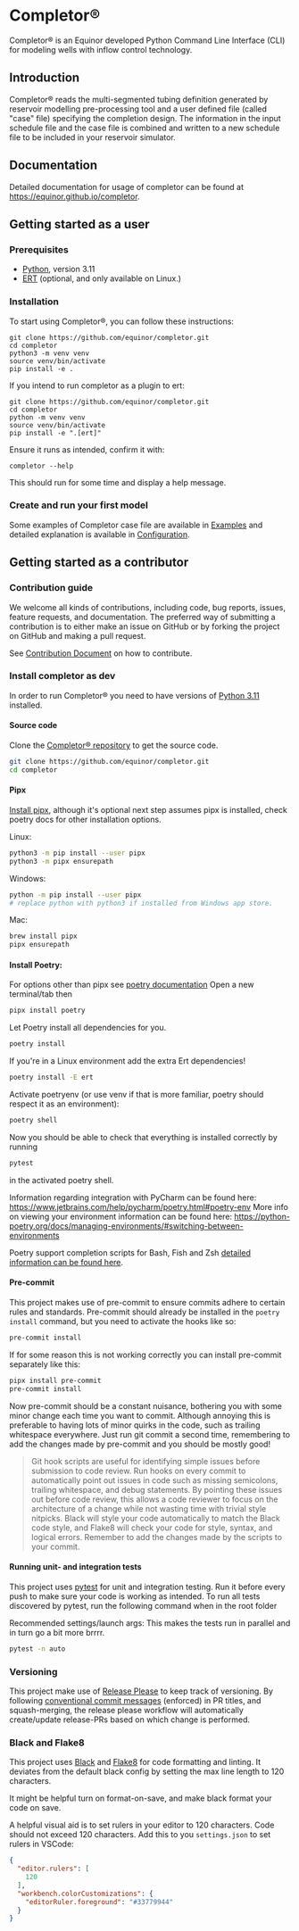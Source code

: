 # Completor®
Completor® is an Equinor developed Python Command Line Interface (CLI) for modeling wells with inflow control technology.

## Introduction
Completor® reads the multi-segmented tubing definition generated by reservoir modelling pre-processing tool and a user defined file (called "case" file) specifying the completion design.
The information in the input schedule file and the case file is combined
and written to a new schedule file to be included in your reservoir simulator.

## Documentation
Detailed documentation for usage of completor can be found at https://equinor.github.io/completor.

## Getting started as a user

### Prerequisites
* [Python](https://www.python.org/), version 3.11
* [ERT](https://github.com/equinor/ert) (optional, and only available on Linux.)

### Installation
To start using Completor®, you can follow these instructions:

```shell
git clone https://github.com/equinor/completor.git
cd completor
python3 -m venv venv
source venv/bin/activate
pip install -e .
```

If you intend to run completor as a plugin to ert:
```shell
git clone https://github.com/equinor/completor.git
cd completor
python -m venv venv
source venv/bin/activate
pip install -e ".[ert]"
```

Ensure it runs as intended, confirm it with:
```shell
completor --help
```
This should run for some time and display a help message.

### Create and run your first model
Some examples of Completor case file are available in [Examples](documentation/docs/about/examples.mdx) and detailed explanation is available in [Configuration](documentation/docs/about/configuration.mdx).

## Getting started as a contributor
### Contribution guide
We welcome all kinds of contributions, including code, bug reports, issues, feature requests, and documentation.
The preferred way of submitting a contribution is to either make an issue on GitHub or by forking the project on GitHub
and making a pull request.

See [Contribution Document](documentation/docs/contribution_guide.mdx) on how to contribute.

### Install completor as dev
In order to run Completor® you need to have versions of [Python 3.11](https://www.python.org/downloads/) installed.
#### Source code
Clone the [Completor® repository](https://github.com/equinor/completor) to get the source code.
```bash
git clone https://github.com/equinor/completor.git
cd completor
```

#### Pipx
[Install pipx](https://github.com/pypa/pipx#install-pipx), although it's optional next step assumes pipx is installed, check poetry docs for other installation options.

Linux:
```bash
python3 -m pip install --user pipx
python3 -m pipx ensurepath
```
Windows:
```bash
python -m pip install --user pipx
# replace python with python3 if installed from Windows app store.
```
Mac:
```bash
brew install pipx
pipx ensurepath
```

#### Install Poetry:
For options other than pipx see [poetry documentation](https://python-poetry.org/docs/main/#installation)
Open a new terminal/tab then
```bash
pipx install poetry
```
Let Poetry install all dependencies for you.
```bash
poetry install
```
If you're in a Linux environment add the extra Ert dependencies!
```bash
poetry install -E ert
```

Activate poetryenv (or use venv if that is more familiar, poetry should respect it as an environment):
```bash
poetry shell
```

Now you should be able to check that everything is installed correctly by running
```bash
pytest
```
in the activated poetry shell.

Information regarding integration with PyCharm can be found here: https://www.jetbrains.com/help/pycharm/poetry.html#poetry-env
More info on viewing your environment information can be found here: https://python-poetry.org/docs/managing-environments/#switching-between-environments

Poetry support completion scripts for Bash, Fish and Zsh [detailed information can be found here](https://python-poetry.org/docs/#installing-with-pipx).

#### Pre-commit

This project makes use of pre-commit to ensure commits adhere to certain rules and standards.
Pre-commit should already be installed in the `poetry install` command, but you need to activate the hooks like so:
```bash
pre-commit install
```

If for some reason this is not working correctly you can install pre-commit separately like this:
```bash
pipx install pre-commit
pre-commit install
```

Now pre-commit should be a constant nuisance, bothering you with some minor change each time you want to commit.
Although annoying this is preferable to having lots of minor quirks in the code, such as trailing whitespace everywhere.
Just run git commit a second time, remembering to add the changes made by pre-commit and you should be mostly good!

> Git hook scripts are useful for identifying simple issues before submission to code review.
> Run hooks on every commit to automatically point out issues in code such as missing semicolons, trailing whitespace, and debug statements.
> By pointing these issues out before code review, this allows a code reviewer to focus on the architecture of a change while not wasting time with trivial style nitpicks.
> Black will style your code automatically to match the Black code style, and Flake8 will check your code for style, syntax, and logical errors.
> Remember to add the changes made by the scripts to your commit.

#### Running unit- and integration tests

This project uses [pytest](https://docs.pytest.org/en/stable/) for unit and integration testing.
Run it before every push to make sure your code is working as intended.
To run all tests discovered by pytest, run the following command when in the root folder

Recommended settings/launch args:
This makes the tests run in parallel and in turn go a bit more brrrr.
```bash
pytest -n auto
```

### Versioning
This project make use of [Release Please](https://github.com/googleapis/release-please) to keep track of versioning.
By following [conventional commit messages](https://www.conventionalcommits.org/en) (enforced) in PR titles, and squash-merging, the release please workflow will automatically create/update release-PRs based on which change is performed.

### Black and Flake8
This project uses [Black](https://pypi.org/project/black/) and [Flake8](https://pypi.org/project/flake8/) for code formatting and linting.
It deviates from the default black config by setting the max line length to 120 characters.

It might be helpful turn on format-on-save, and make black format your code on save.

A helpful visual aid is to set rulers in your editor to 120 characters.
Code should not exceed 120 characters.
Add this to you `settings.json` to set rulers in VSCode:

```json
{
  "editor.rulers": [
    120
  ],
  "workbench.colorCustomizations": {
    "editorRuler.foreground": "#33779944"
  }
}
```
